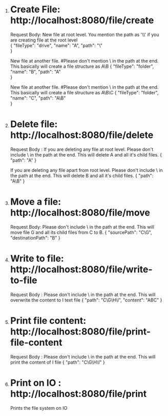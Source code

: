 
1. # Create File: http://localhost:8080/file/create

    Request Body: New file at root level. You mention the path as '\\\\' if you are creating file at the root level </br>
    {
      "fileType": "drive",
      "name": "A",
      "path": "\\"   
    }

    New file at another file. #Please don't mention \\ in the path at the end. This basically will create a file structure as A\\B
    {
      "fileType": "folder",
      "name": "B",
      "path": "A"   
    }

    New file at another file. #Please don't mention \\ in the path at the end. This basically will create a file structure as A\\B\\C
    {
      "fileType": "folder",
      "name": "C",
      "path": "A\\B"   
    }


2. # Delete file: http://localhost:8080/file/delete
    
    Request Body :  If you are deleting any file at root level. Please don't include \\ in the path at the end. This will delete A and all it's child files.
    {
      "path": "A"
    }

   If you are deleting any file apart from root level. Please don't include \\ in the path at the end. This will delete B and all it's child files.
   {
      "path": "A\\B"
   }
    
3. # Move a file: http://localhost:8080/file/move

   Request Body: Please don't include \\ in the path at the end. This will move file G and all its child files from C to B.
   {
     "sourcePath": "C\\G",
     "destinationPath": "B"
   }

4. # Write to file: http://localhost:8080/file/write-to-file

   Request Body : Please don't include \\ in the path at the end. This will overwrite the content to I text file
   {
       "path": "C\\G\\H\\I",
       "content": "ABC"
   }

5. # Print file content: http://localhost:8080/file/print-file-content

    Request Body : Please don't include \\ in the path at the end. This will print the content of I file
    {
        "path": "C\\G\\H\\I"
    }

6. # Print on IO : http://localhost:8080/file/print   

    Prints the file system on IO
